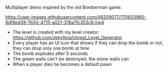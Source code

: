 Multiplayer demo inspired by the old Bomberman game.

https://user-images.githubusercontent.com/48209077/170603960-9df6ed39-7b50-4715-a021-318a7fc353c8.mp4

- The level is created with my level creator: https://github.com/Jekyllina/Unreal_Level_Generator
- Every player has an UI icon that shows if they can drop the bomb or not, they can drop only one bomb at time
- The bomb explodes after 5 seconds
- The green walls can't be destroyed, the stone walls can
- When a player dies he becomes a default pawn
